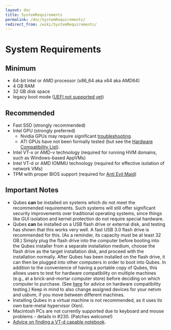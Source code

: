 ```yaml
---
layout: doc
title: SystemRequirements
permalink: /doc/SystemRequirements/
redirect_from: /wiki/SystemRequirements/
---
```


System Requirements
===================

Minimum
-------

-   64-bit Intel or AMD processor (x86\_64 aka x64 aka AMD64)
-   4 GB RAM
-   32 GB disk space
-   legacy boot mode ([UEFI not supported yet](https://github.com/QubesOS/qubes-issues/issues/794))

Recommended
-----------

-   Fast SSD (strongly recommended)
-   Intel GPU (strongly preferred)
    -   Nvidia GPUs may require significant [troubleshooting](/doc/InstallNvidiaDriver/).
    -   ATI GPUs have not been formally tested (but see the [Hardware Compatibility List](/hcl/)).
-   Intel VT-x or AMD-v technology (required for running HVM domains, such as Windows-based AppVMs)
-   Intel VT-d or AMD IOMMU technology (required for effective isolation of network VMs)
-   TPM with proper BIOS support (required for [Anti Evil Maid](http://theinvisiblethings.blogspot.com/2011/09/anti-evil-maid.html))

Important Notes
---------------

-   Qubes **can** be installed on systems which do not meet the recommended requirements. Such systems will still offer significant security improvements over traditional operating systems, since things like GUI isolation and kernel protection do not require special hardware.
-   Qubes **can** be installed on a USB flash drive or external disk, and testing has shown that this works very well. A fast USB 3.0 flash drive is recommended for this. (As a reminder, its capacity must be at least 32 GB.) Simply plug the flash drive into the computer before booting into the Qubes installer from a separate installation medium, choose the flash drive as the target installation disk, and proceed with the installation normally. After Qubes has been installed on the flash drive, it can then be plugged into other computers in order to boot into Qubes. In addition to the convenience of having a portable copy of Qubes, this allows users to test for hardware compatibility on multiple machines (e.g., at a brick-and-mortar computer store) before deciding on which computer to purchase. (See [here](/doc/HCL/#generating-and-submitting-new-reports) for advice on hardware compatibility testing.) Keep in mind to also change assigned devices for your netvm and usbvm, if you move between different machines.
-   Installing Qubes in a virtual machine is not recommended, as it uses its own bare-metal hypervisor (Xen).
-   Macintosh PCs are not currently supported due to keyboard and mouse problems - details in \#230. (Patches welcome!)
-   [Advice on finding a VT-d capable notebook](https://groups.google.com/d/msg/qubes-users/Sz0Nuhi4N0o/ZtpJdoc0OY8J).

